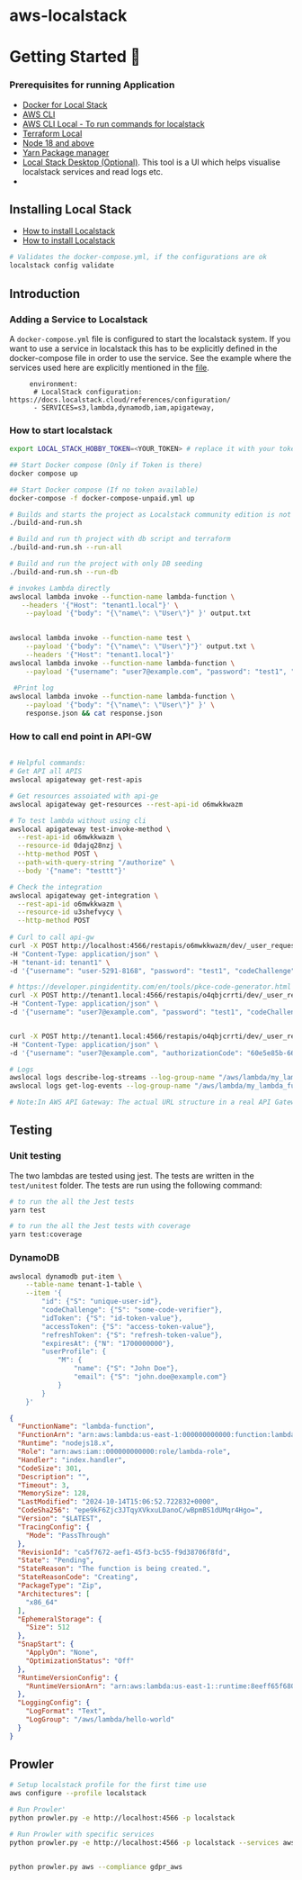 # aws-localstack

# Getting Started 🚀

### Prerequisites for running Application

* <a href=https://www.docker.com/>Docker for Local Stack</a>
* <a href=https://docs.aws.amazon.com/cli/latest/userguide/getting-started-install.html>AWS CLI</a>
* <a href=https://github.com/localstack/awscli-local>AWS CLI Local - To run commands for localstack</a>
* <a href=https://github.com/localstack/terraform-local>Terraform Local</a>
* <a href=https://nodejs.org/en/blog/release/v18.17.0>Node 18 and above</a>
* <a href=https://classic.yarnpkg.com/lang/en/docs/install/#mac-stable>Yarn Package manager</a>
* <a href=https://docs.localstack.cloud/user-guide/tools/localstack-desktop/>Local Stack Desktop (Optional)</a>. This tool is a UI which helps visualise localstack services and read logs etc.
* 

## Installing Local Stack

* <a href=https://docs.localstack.cloud/getting-started/installation/>How to install Localstack</a>
* <a href=https://docs.localstack.cloud/getting-started/installation/>How to install Localstack</a>


``` bash
# Validates the docker-compose.yml, if the configurations are ok
localstack config validate
```



## Introduction

### Adding a Service to Localstack
A ```docker-compose.yml``` file is configured to start the localstack system. If you want to use a service in
localstack this has to be explicitly defined in the docker-compose file in order to use the service. See
the example where the services used here are explicitly mentioned in the [file](docker-compose.yml).

```
     environment:
      # LocalStack configuration: https://docs.localstack.cloud/references/configuration/
      - SERVICES=s3,lambda,dynamodb,iam,apigateway,
```

### How to start localstack
```bash
export LOCAL_STACK_HOBBY_TOKEN=<YOUR_TOKEN> # replace it with your token if you have a pro or a hobby auth token

## Start Docker compose (Only if Token is there)
docker compose up

## Start Docker compose (If no token available)
docker-compose -f docker-compose-unpaid.yml up

# Builds and starts the project as Localstack community edition is not persistent
./build-and-run.sh

# Build and run th project with db script and terraform
./build-and-run.sh --run-all

# Build and run the project with only DB seeding
./build-and-run.sh --run-db

# invokes Lambda directly
awslocal lambda invoke --function-name lambda-function \
   --headers '{"Host": "tenant1.local"}' \
    --payload '{"body": "{\"name\": \"User\"}" }' output.txt
    

awslocal lambda invoke --function-name test \
    --payload '{"body": "{\"name\": \"User\"}"}' output.txt \
    --headers '{"Host": "tenant1.local"}'
awslocal lambda invoke --function-name lambda-function \
    --payload '{"username": "user7@example.com", "password": "test1", "codeChallenge": "codeChallenge"}' output.txt
        
 #Print log
awslocal lambda invoke --function-name lambda-function \
    --payload '{"body": "{\"name\": \"User\"}" }' \
    response.json && cat response.json
```

### How to call end point in API-GW

```bash

# Helpful commands: 
# Get API all APIS   
awslocal apigateway get-rest-apis

# Get resources assoiated with api-ge    
awslocal apigateway get-resources --rest-api-id o6mwkkwazm

# To test lambda without using cli
awslocal apigateway test-invoke-method \
  --rest-api-id o6mwkkwazm \
  --resource-id 0dajq28nzj \
  --http-method POST \
  --path-with-query-string "/authorize" \
  --body '{"name": "testtt"}'

# Check the integration
awslocal apigateway get-integration \
  --rest-api-id o6mwkkwazm \
  --resource-id u3shefvycy \
  --http-method POST
  
# Curl to call api-gw 
curl -X POST http://localhost:4566/restapis/o6mwkkwazm/dev/_user_request_/authorize \
-H "Content-Type: application/json" \
-H "tenant-id: tenant1" \
-d '{"username": "user-5291-8168", "password": "test1", "codeChallenge": "codeChallenge"}'

# https://developer.pingidentity.com/en/tools/pkce-code-generator.html generate code verifier and code challenge 
curl -X POST http://tenant1.local:4566/restapis/o4qbjcrrti/dev/_user_request_/authorize \
-H "Content-Type: application/json" \
-d '{"username": "user7@example.com", "password": "test1", "codeChallenge": "VkTJmESMq3DOD-fXIwqnD8ENlEOd2Prm3x8zO6u67aA"}'


curl -X POST http://tenant1.local:4566/restapis/o4qbjcrrti/dev/_user_request_/token \
-H "Content-Type: application/json" \
-d '{"username": "user7@example.com", "authorizationCode": "60e5e85b-6612-4f45-af1f-ad4b6310eb08", "codeVerifier": "wOV-nI-QSyesPpyjPpyjkBPx7PCimGUBrxOqKgc8idUNLnzeIkUq1nJI4R2hEyoolgexTqQfAd4hbX8mi7ud0BpQv16u6R9a14fWjXjj65uWDnV-nfI7Ow-YaippAChI"}'

# Logs 
awslocal logs describe-log-streams --log-group-name "/aws/lambda/my_lambda_function"
awslocal logs get-log-events --log-group-name "/aws/lambda/my_lambda_function" --log-stream-name "<log_stream_name>"

# Note:In AWS API Gateway: The actual URL structure in a real API Gateway doesn't contain _user_request_. However, when you interact with API Gateway through LocalStack, _user_request_ is a placeholder that LocalStack uses to differentiate between management APIs (like defining resources) and actual user requests (interacting with your API).

```
## Testing

### Unit testing

The two lambdas are tested using jest. The tests are written in the `test/unitest` folder. The tests are run using the following command:

```bash
# to run the all the Jest tests
yarn test 

# to run the all the Jest tests with coverage
yarn test:coverage

```
### DynamoDB

```bash
awslocal dynamodb put-item \
    --table-name tenant-1-table \
    --item '{
        "id": {"S": "unique-user-id"},
        "codeChallenge": {"S": "some-code-verifier"},
        "idToken": {"S": "id-token-value"},
        "accessToken": {"S": "access-token-value"},
        "refreshToken": {"S": "refresh-token-value"},
        "expiresAt": {"N": "1700000000"},
        "userProfile": {
            "M": {
                "name": {"S": "John Doe"},
                "email": {"S": "john.doe@example.com"}
            }
        }
    }'

```

```json
{
  "FunctionName": "lambda-function",
  "FunctionArn": "arn:aws:lambda:us-east-1:000000000000:function:lambda-function",
  "Runtime": "nodejs18.x",
  "Role": "arn:aws:iam::000000000000:role/lambda-role",
  "Handler": "index.handler",
  "CodeSize": 301,
  "Description": "",
  "Timeout": 3,
  "MemorySize": 128,
  "LastModified": "2024-10-14T15:06:52.722832+0000",
  "CodeSha256": "epe9kF6Zjc3JTqyXVkxuLDanoC/wBpmBS1dUMqr4Hgo=",
  "Version": "$LATEST",
  "TracingConfig": {
    "Mode": "PassThrough"
  },
  "RevisionId": "ca5f7672-aef1-45f3-bc55-f9d38706f8fd",
  "State": "Pending",
  "StateReason": "The function is being created.",
  "StateReasonCode": "Creating",
  "PackageType": "Zip",
  "Architectures": [
    "x86_64"
  ],
  "EphemeralStorage": {
    "Size": 512
  },
  "SnapStart": {
    "ApplyOn": "None",
    "OptimizationStatus": "Off"
  },
  "RuntimeVersionConfig": {
    "RuntimeVersionArn": "arn:aws:lambda:us-east-1::runtime:8eeff65f6809a3ce81507fe733fe09b835899b99481ba22fd75b5a7338290ec1"
  },
  "LoggingConfig": {
    "LogFormat": "Text",
    "LogGroup": "/aws/lambda/hello-world"
  }
}
```

## Prowler

```bash
# Setup localstack profile for the first time use
aws configure --profile localstack

# Run Prowler'
python prowler.py -e http://localhost:4566 -p localstack

# Run Prowler with specific services
python prowler.py -e http://localhost:4566 -p localstack --services awslambda iam dynamodb s3 apigateway cloudwatch


python prowler.py aws --compliance gdpr_aws 
```